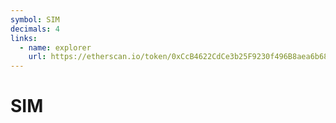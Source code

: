```yaml
---
symbol: SIM
decimals: 4
links:
  - name: explorer
    url: https://etherscan.io/token/0xCcB4622CdCe3b25F9230f496B8aea6b68Cb50535
---
```


# SIM

